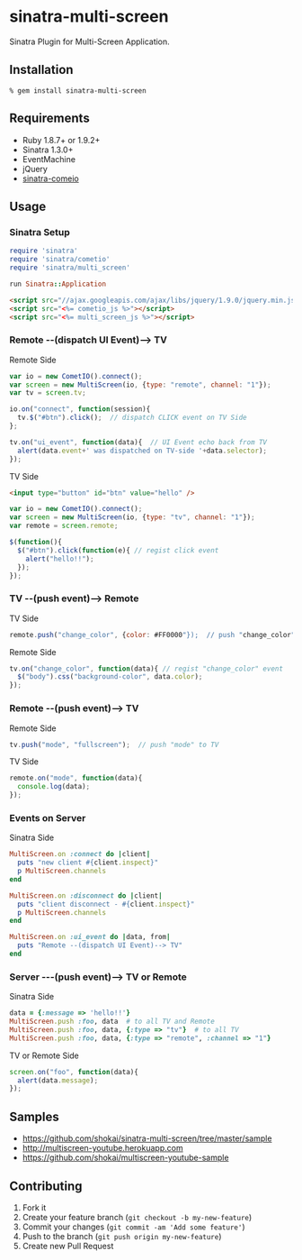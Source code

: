 sinatra-multi-screen
====================
Sinatra Plugin for Multi-Screen Application.


Installation
------------

    % gem install sinatra-multi-screen

Requirements
------------
* Ruby 1.8.7+ or 1.9.2+
* Sinatra 1.3.0+
* EventMachine
* jQuery
* [sinatra-comeio](http://shokai.github.com/sinatra-cometio)


Usage
-----

### Sinatra Setup

```ruby
require 'sinatra'
require 'sinatra/cometio'
require 'sinatra/multi_screen'

run Sinatra::Application
```
```html
<script src="//ajax.googleapis.com/ajax/libs/jquery/1.9.0/jquery.min.js"></script>
<script src="<%= cometio_js %>"></script>
<script src="<%= multi_screen_js %>"></script>
```

### Remote --(dispatch UI Event)--> TV

Remote Side
```javascript
var io = new CometIO().connect();
var screen = new MultiScreen(io, {type: "remote", channel: "1"});
var tv = screen.tv;

io.on("connect", function(session){
  tv.$("#btn").click();  // dispatch CLICK event on TV Side
};

tv.on("ui_event", function(data){  // UI Event echo back from TV
  alert(data.event+' was dispatched on TV-side '+data.selector);
});
```

TV Side
```html
<input type="button" id="btn" value="hello" />
```
```javascript
var io = new CometIO().connect();
var screen = new MultiScreen(io, {type: "tv", channel: "1"});
var remote = screen.remote;

$(function(){
  $("#btn").click(function(e){ // regist click event
    alert("hello!!");
  });
});
```

### TV --(push event)--> Remote

TV Side
```javascript
remote.push("change_color", {color: #FF0000"});  // push "change_color" event to Remote
```

Remote Side
```javascript
tv.on("change_color", function(data){ // regist "change_color" event
  $("body").css("background-color", data.color);
});
```

### Remote --(push event)--> TV

Remote Side
```javascript
tv.push("mode", "fullscreen");  // push "mode" to TV
```

TV Side
```javascript
remote.on("mode", function(data){
  console.log(data);
});
```


### Events on Server

Sinatra Side
```ruby
MultiScreen.on :connect do |client|
  puts "new client #{client.inspect}"
  p MultiScreen.channels
end

MultiScreen.on :disconnect do |client|
  puts "client disconnect - #{client.inspect}"
  p MultiScreen.channels
end

MultiScreen.on :ui_event do |data, from|
  puts "Remote --(dispatch UI Event)--> TV"
end
```


### Server ---(push event)--> TV or Remote

Sinatra Side
```ruby
data = {:message => 'hello!!'}
MultiScreen.push :foo, data  # to all TV and Remote
MultiScreen.push :foo, data, {:type => "tv"}  # to all TV
MultiScreen.push :foo, data, {:type => "remote", :channel => "1"}
```

TV or Remote Side
```javascript
screen.on("foo", function(data){
  alert(data.message);
});
```


Samples
-------
* https://github.com/shokai/sinatra-multi-screen/tree/master/sample
* http://multiscreen-youtube.herokuapp.com
* https://github.com/shokai/multiscreen-youtube-sample


Contributing
------------
1. Fork it
2. Create your feature branch (`git checkout -b my-new-feature`)
3. Commit your changes (`git commit -am 'Add some feature'`)
4. Push to the branch (`git push origin my-new-feature`)
5. Create new Pull Request
